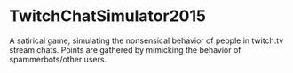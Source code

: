 # TwitchChatSimulator2015
A satirical game, simulating the nonsensical behavior of people in twitch.tv stream chats. Points are gathered by mimicking the behavior of spammerbots/other users.

